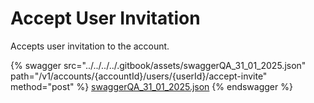 # Accept User Invitation

Accepts user invitation to the account.

{% swagger src="../../../../.gitbook/assets/swaggerQA_31_01_2025.json" path="/v1/accounts/{accountId}/users/{userId}/accept-invite" method="post" %}
[swaggerQA_31_01_2025.json](../../../../.gitbook/assets/swaggerQA_31_01_2025.json)
{% endswagger %}
